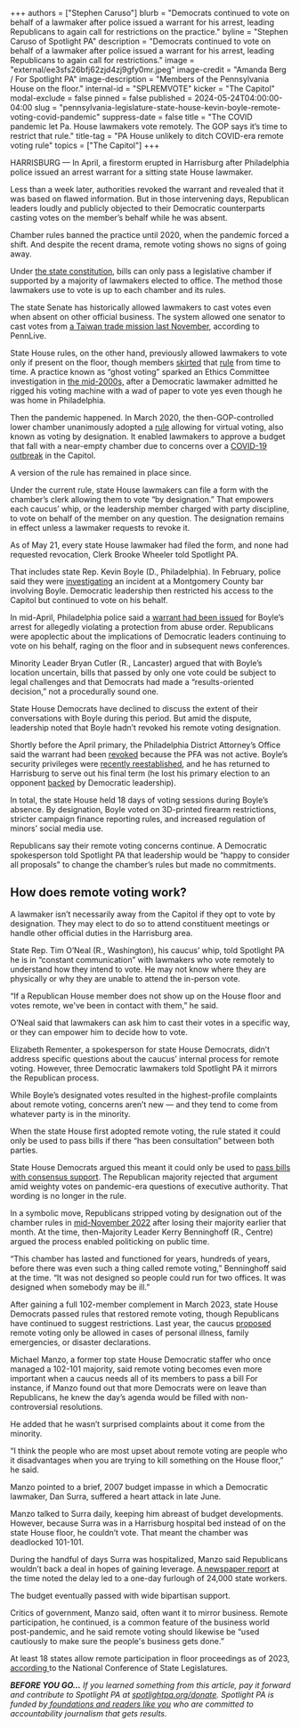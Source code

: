 +++
authors = ["Stephen Caruso"]
blurb = "Democrats continued to vote on behalf of a lawmaker after police issued a warrant for his arrest, leading Republicans to again call for restrictions on the practice."
byline = "Stephen Caruso of Spotlight PA"
description = "Democrats continued to vote on behalf of a lawmaker after police issued a warrant for his arrest, leading Republicans to again call for restrictions."
image = "external/ee3sfs26bfj62zjd4zj9gfy0mr.jpeg"
image-credit = "Amanda Berg / For Spotlight PA"
image-description = "Members of the Pennsylvania House on the floor."
internal-id = "SPLREMVOTE"
kicker = "The Capitol"
modal-exclude = false
pinned = false
published = 2024-05-24T04:00:00-04:00
slug = "pennsylvania-legislature-state-house-kevin-boyle-remote-voting-covid-pandemic"
suppress-date = false
title = "The COVID pandemic let Pa. House lawmakers vote remotely. The GOP says it’s time to restrict that rule."
title-tag = "PA House unlikely to ditch COVID-era remote voting rule"
topics = ["The Capitol"]
+++

HARRISBURG — In April, a firestorm erupted in Harrisburg after Philadelphia police issued an arrest warrant for a sitting state House lawmaker.

Less than a week later, authorities revoked the warrant and revealed that it was based on flawed information. But in those intervening days, Republican leaders loudly and publicly objected to their Democratic counterparts casting votes on the member’s behalf while he was absent.

Chamber rules banned the practice until 2020, when the pandemic forced a shift. And despite the recent drama, remote voting shows no signs of going away.

<script src="https://www.spotlightpa.org/embed.js" async></script><div data-spl-embed-version="1" data-spl-src="https://www.spotlightpa.org/embeds/newsletter/?cta=Stay%20up%20to%20date%20on%20the%20General%20Assembly%2C%20state%20budget%2C%20governor's%20office%2C%20and%20more%20with%20our%20free%20daily%20newsletter.&eyebrow=discover%20more&preselect=papost"></div>

Under <a href="https://www.legis.state.pa.us/cfdocs/legis/LI/consCheck.cfm?txtType=HTM&amp;ttl=00&amp;div=0&amp;chpt=3&amp;sctn=4&amp;subsctn=0">the state constitution</a>, bills can only pass a legislative chamber if supported by a majority of lawmakers elected to office. The method those lawmakers use to vote is up to each chamber and its rules.

The state Senate has historically allowed lawmakers to cast votes even when absent on other official business. The system allowed one senator to cast votes from <a href="https://www.pennlive.com/news/2023/11/3-pa-lawmakers-cast-their-votes-from-taiwan-on-issues-from-penn-state-funding-to-pension-increases.html">a Taiwan trade mission last November</a>, according to PennLive.

State House rules, on the other hand, previously allowed lawmakers to vote only if present on the floor, though members <a href="https://www.wtae.com/article/pa-representative-from-washington-county-absent-for-budget-vote-still-voted-says-he-doesn-t-know-how-it-happened/7476382">skirted</a> that <a href="https://www.pennlive.com/midstate/2015/12/boo_ghosts_make_a_return_to_th.html">rule</a> from time to time. A practice known as “ghost voting” sparked an Ethics Committee investigation in <a href="https://www.poconorecord.com/story/news/2004/03/31/harrisburg-to-probe-ghost-voting/51067650007/">the mid-2000s,</a> after a Democratic lawmaker admitted he rigged his voting machine with a wad of paper to vote yes even though he was home in Philadelphia.

Then the pandemic happened. In March 2020, the then-GOP-controlled lower chamber unanimously adopted a <a href="https://www.legis.state.pa.us/CFDOCS/Legis/RC/Public/rc_view_action2.cfm?sess_yr=2019&amp;sess_ind=0&amp;rc_body=H&amp;rc_nbr=1128">rule</a> allowing for virtual voting, also known as voting by designation. It enabled lawmakers to approve a budget that fall with a near-empty chamber due to concerns over a <a href="https://penncapital-star.com/covid-19/amid-covid-in-capitol-pa-general-assembly-finishes-budget-with-no-new-taxes-no-furloughs-and-no-new-aid/">COVID-19 outbreak</a> in the Capitol.

A version of the rule has remained in place since.

Under the current rule, state House lawmakers can file a form with the chamber’s clerk allowing them to vote “by designation.” That empowers each caucus’ whip, or the leadership member charged with party discipline, to vote on behalf of the member on any question. The designation remains in effect unless a lawmaker requests to revoke it.

As of May 21, every state House lawmaker had filed the form, and none had requested revocation, Clerk Brooke Wheeler told Spotlight PA.

That includes state Rep. Kevin Boyle (D., Philadelphia). In February, police said they were <a href="https://www.cbsnews.com/philadelphia/news/pennsylvania-state-representative-kevin-boyle-banned-from-bar-allegedly-threatened-staff-police/">investigating</a> an incident at a Montgomery County bar involving Boyle. Democratic leadership then restricted his access to the Capitol but continued to vote on his behalf.

In mid-April, Philadelphia police said a <a href="https://www.inquirer.com/politics/pennsylvania/kevin-boyle-arrest-warrant-election-20240416.html?query=kevin%20boyle">warrant had been issued</a> for Boyle’s arrest for allegedly violating a protection from abuse order. Republicans were apoplectic about the implications of Democratic leaders continuing to vote on his behalf, raging on the floor and in subsequent news conferences.

Minority Leader Bryan Cutler (R., Lancaster) argued that with Boyle’s location uncertain, bills that passed by only one vote could be subject to legal challenges and that Democrats had made a “results-oriented decision,” not a procedurally sound one.

State House Democrats have declined to discuss the extent of their conversations with Boyle during this period. But amid the dispute, leadership noted that Boyle hadn’t revoked his remote voting designation.

Shortly before the April primary, the Philadelphia District Attorney’s Office said the warrant had been <a href="https://www.inquirer.com/news/philadelphia/kevin-boyle-arrest-warrant-withdrawn-20240422.html">revoked</a> because the PFA was not active. Boyle’s security privileges were <a href="https://www.inquirer.com/politics/pennsylvania/kevin-boyle-returns-pa-house-20240521.html">recently reestablished</a>, and he has returned to Harrisburg to serve out his final term (he lost his primary election to an opponent <a href="https://www.spotlightpa.org/news/2024/04/pennsylvania-election-results-2024-primary-state-house-bryan-cutler-kevin-boyle-incumbents/">backed</a> by Democratic leadership).

In total, the state House held 18 days of voting sessions during Boyle’s absence. By designation, Boyle voted on 3D-printed firearm restrictions, stricter campaign finance reporting rules, and increased regulation of minors’ social media use.

Republicans say their remote voting concerns continue. A Democratic spokesperson told Spotlight PA that leadership would be “happy to consider all proposals” to change the chamber’s rules but made no commitments.

## How does remote voting work?

A lawmaker isn’t necessarily away from the Capitol if they opt to vote by designation. They may elect to do so to attend constituent meetings or handle other official duties in the Harrisburg area.

State Rep. Tim O’Neal (R., Washington), his caucus’ whip, told Spotlight PA he is in “constant communication” with lawmakers who vote remotely to understand how they intend to vote. He may not know where they are physically or why they are unable to attend the in-person vote.

“If a Republican House member does not show up on the House floor and votes remote, we&#39;ve been in contact with them,” he said.

O’Neal said that lawmakers can ask him to cast their votes in a specific way, or they can empower him to decide how to vote.

Elizabeth Rementer, a spokesperson for state House Democrats, didn’t address specific questions about the caucus’ internal process for remote voting. However, three Democratic lawmakers told Spotlight PA it mirrors the Republican process.

While Boyle’s designated votes resulted in the highest-profile complaints about remote voting, concerns aren’t new — and they tend to come from whatever party is in the minority.

When the state House first adopted remote voting, the rule stated it could only be used to pass bills if there “has been consultation” between both parties.

State House Democrats argued this meant it could only be used to <a href="https://x.com/StephenJ_Caruso/status/1247576030480683008">pass bills with consensus support</a>. The Republican majority rejected that argument amid weighty votes on pandemic-era questions of executive authority. That wording is no longer in the rule.

In a symbolic move, Republicans stripped voting by designation out of the chamber rules in <a href="https://x.com/StephenJ_Caruso/status/1592958911585583104">mid-November 2022</a> after losing their majority earlier that month. At the time, then-Majority Leader Kerry Benninghoff (R., Centre) argued the process enabled politicking on public time.

“This chamber has lasted and functioned for years, hundreds of years, before there was even such a thing called remote voting,” Benninghoff said at the time. “It was not designed so people could run for two offices. It was designed when somebody may be ill.”

After gaining a full 102-member complement in March 2023, state House Democrats passed rules that restored remote voting, though Republicans have continued to suggest restrictions. Last year, the caucus <a href="https://x.com/StephenJ_Caruso/status/1611415765252739072">proposed</a> remote voting only be allowed in cases of personal illness, family emergencies, or disaster declarations.

Michael Manzo, a former top state House Democratic staffer who once managed a 102-101 majority, said remote voting becomes even more important when a caucus needs all of its members to pass a bill For instance, if Manzo found out that more Democrats were on leave than Republicans, he knew the day’s agenda would be filled with non-controversial resolutions.

He added that he wasn’t surprised complaints about it come from the minority.

“I think the people who are most upset about remote voting are people who it disadvantages when you are trying to kill something on the House floor,” he said.

<script src="https://www.spotlightpa.org/embed.js" async></script><div data-spl-embed-version="1" data-spl-src="https://www.spotlightpa.org/embeds/donate/"></div>

Manzo pointed to a brief, 2007 budget impasse in which a Democratic lawmaker, Dan Surra, suffered a heart attack in late June.

Manzo talked to Surra daily, keeping him abreast of budget developments. However, because Surra was in a Harrisburg hospital bed instead of on the state House floor, he couldn’t vote. That meant the chamber was deadlocked 101-101.

During the handful of days Surra was hospitalized, Manzo said Republicans wouldn’t back a deal in hopes of gaining leverage. <a href="https://www.newspapers.com/image/566689376/?terms=Surra">A newspaper report</a> at the time noted the delay led to a one-day furlough of 24,000 state workers.

The budget eventually passed with wide bipartisan support.

Critics of government, Manzo said, often want it to mirror business. Remote participation, he continued, is a common feature of the business world post-pandemic, and he said remote voting should likewise be “used cautiously to make sure the people&#39;s business gets done.”

At least 18 states allow remote participation in floor proceedings as of 2023, <a href="https://www.ncsl.org/about-state-legislatures/rules-on-remote-participation">according </a>to the National Conference of State Legislatures.

<strong><em>BEFORE YOU GO…</em></strong><em> If you learned something from this article, pay it forward and contribute to Spotlight PA at </em><a href="https://www.spotlightpa.org/donate"><em>spotlightpa.org/donate</em></a><em>. Spotlight PA is funded by</em><a href="https://www.spotlightpa.org/support"><em> foundations and readers like you</em></a><em> who are committed to accountability journalism that gets results.</em>

